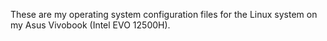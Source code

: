 These are my operating system configuration files for the Linux system on my Asus Vivobook (Intel EVO 12500H).
